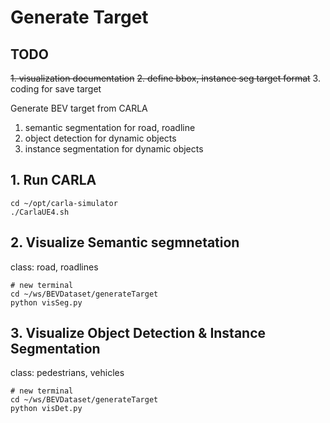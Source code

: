 # Generate Target

## TODO
~~1. visualization documentation~~
~~2. define bbox, instance seg target format~~
3. coding for save target


Generate BEV target from CARLA
1. semantic segmentation for road, roadline
2. object detection for dynamic objects
3. instance segmentation for dynamic objects


## 1. Run CARLA

    cd ~/opt/carla-simulator
    ./CarlaUE4.sh
## 2. Visualize Semantic segmnetation

class: road, roadlines

    # new terminal
    cd ~/ws/BEVDataset/generateTarget
    python visSeg.py


## 3. Visualize Object Detection & Instance Segmentation

class: pedestrians, vehicles

    # new terminal
    cd ~/ws/BEVDataset/generateTarget
    python visDet.py
